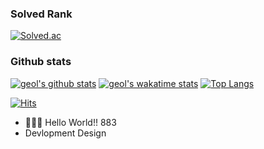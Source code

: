 ### Solved Rank  
  [![Solved.ac](http://mazassumnida.wtf/api/generate_badge?boj=geol2)](https://solved.ac/geol2)  
### Github stats  
[![geol's github stats](https://github-readme-stats.vercel.app/api?username=geol2&show_icons=true&theme=dark)](https://github.com/anuraghazra/github-readme-stats)
[![geol's wakatime stats](https://github-readme-stats.vercel.app/api/wakatime?username=geol2&hide=css,scss,html&theme=dark&layout=compact)](https://github.com/anuraghazra/github-readme-stats)
[![Top Langs](https://github-readme-stats.vercel.app/api/top-langs/?username=geol2&hide=css,scss,html&show_icons=true&layout=compact&theme=dark&langs_count=10&count_private=true)](https://github.com/anuraghazra/github-readme-stats)  

  [![Hits](https://hits.seeyoufarm.com/api/count/incr/badge.svg?url=https%3A%2F%2Fgithub.com%2Fgeol2&count_bg=%2379C83D&title_bg=%23555555&icon=myspace.svg&icon_color=%23E7E7E7&title=hits&edge_flat=false)](https://hits.seeyoufarm.com)


- 👨🏻‍💻  Hello World!! 883
- Devlopment Design
<!--
**Geol2/Geol2** is a ✨ _special_ ✨ repository because its `README.md` (this file) appears on your GitHub profile.

Here are some ideas to get you started:
- 🔭 I’m currently working on ...
- 🌱 I’m currently learning ...
- 👯 I’m looking to collaborate on ...
- 🤔 I’m looking for help with ...
- 💬 Ask me about ...
- 📫 How to reach me: ...
- 😄 Pronouns: ...
- ⚡ Fun fact: ...
-->
